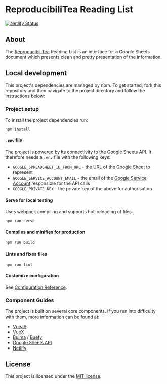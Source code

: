 # ReproducibiliTea Reading List

[![Netlify Status](https://api.netlify.com/api/v1/badges/c3522ff2-8dc3-4029-84e2-3146329070c2/deploy-status)](https://app.netlify.com/sites/rpt-rl/deploys)

## About

The [ReproducibiliTea](https://reproducibiliTea.org/) Reading List is an interface for a Google Sheets document which presents clean and pretty presentation of the information.

## Local development

This project's dependencies are managed by npm. 
To get started, fork this repository and then navigate to the project directory and follow the instructions below:

### Project setup
To install the project dependencies run:
```
npm install
```

#### `.env` file
The project is powered by its connectivity to the Google Sheets API.
It therefore needs a `.env` file with the following keys:
* `GOOGLE_SPREADSHEET_ID_FROM_URL` - the URL of the Google Sheet to represent
* `GOOGLE_SERVICE_ACCOUNT_EMAIL` - the email of the [Google Service Account](https://cloud.google.com/iam/docs/service-accounts) responsible for the API calls
* `GOOGLE_PRIVATE_KEY` - the private key of the above for authorisation

#### Serve for local testing
Uses webpack compiling and supports hot-reloading of files.
```
npm run serve
```

#### Compiles and minifies for production
```
npm run build
```

#### Lints and fixes files
```
npm run lint
```

#### Customize configuration
See [Configuration Reference](https://cli.vuejs.org/config/).

### Component Guides
The project is built on several core components.
If you run into difficulty with them, more information can be found at:
* [VueJS](https://vuejs.org/)
* [VueX](https://vuex.vuejs.org/)
* [Bulma](https://bulma.io/) / [Buefy](https://buefy.org/)
* [Google Sheets API](https://developers.google.com/sheets/api)
* [Netlify](https://docs.netlify.com/)

## License
This project is licensed under the [MIT license](https://github.com/UKRN-Open-Research/ukrn-open-research-resources/blob/master/LICENSE.txt).
